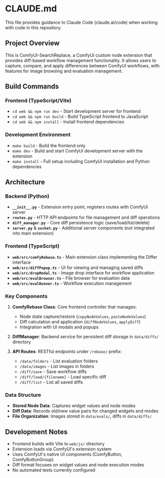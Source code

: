 # CLAUDE.md

This file provides guidance to Claude Code (claude.ai/code) when working with code in this repository.

## Project Overview

This is ComfyUI-SearchReplace, a ComfyUI custom node extension that provides diff-based workflow management functionality. It allows users to capture, compare, and apply differences between ComfyUI workflows, with features for image browsing and evaluation management.

## Build Commands

### Frontend (TypeScript/Vite)
- `cd web && npm run dev` - Start development server for frontend
- `cd web && npm run build` - Build TypeScript frontend to JavaScript
- `cd web && npm install` - Install frontend dependencies

### Development Environment
- `make build` - Build the frontend only
- `make dev` - Build and start ComfyUI development server with the extension
- `make install` - Full setup including ComfyUI installation and Python dependencies

## Architecture

### Backend (Python)
- **`__init__.py`** - Extension entry point, registers routes with ComfyUI server
- **`routes.py`** - HTTP API endpoints for file management and diff operations
- **`diff_manager.py`** - Core diff persistence logic (save/load/list/delete)
- **`server.py`** & **`socket.py`** - Additional server components (not integrated into main extension)

### Frontend (TypeScript)
- **`web/src/comfyRebase.ts`** - Main extension class implementing the Differ interface
- **`web/src/diffPopup.ts`** - UI for viewing and managing saved diffs
- **`web/src/dropModal.ts`** - Image drop interface for workflow application
- **`web/src/evalBrowser.ts`** - File browser for evaluation data
- **`web/src/evalRunner.ts`** - Workflow execution management

### Key Components

1. **ComfyRebase Class**: Core frontend controller that manages:
   - Node state capture/restore (`copyNodeValues`, `pasteNodeValues`)
   - Diff calculation and application (`diffNodeValues`, `applyDiff`)
   - Integration with UI modals and popups

2. **DiffManager**: Backend service for persistent diff storage in `data/diffs/` directory

3. **API Routes**: RESTful endpoints under `/rebase/` prefix:
   - `/data/folders` - List evaluation folders
   - `/data/images` - List images in folders
   - `/diff/save` - Save workflow diffs
   - `/diff/load/{filename}` - Load specific diff
   - `/diff/list` - List all saved diffs

### Data Structure
- **Stored Node Data**: Captures widget values and node modes
- **Diff Data**: Records old/new value pairs for changed widgets and modes
- **File Organization**: Images stored in `data/evals/`, diffs in `data/diffs/`

## Development Notes

- Frontend builds with Vite to `web/js/` directory
- Extension loads via ComfyUI's extension system
- Uses ComfyUI's native UI components (ComfyButton, ComfyButtonGroup)
- Diff format focuses on widget values and node execution modes
- No automated tests currently configured